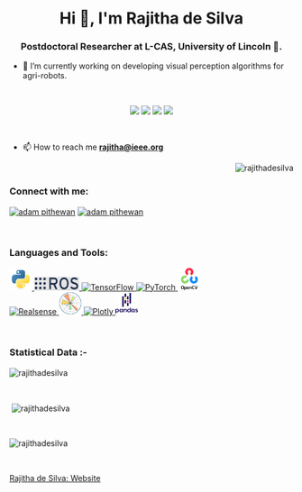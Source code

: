 <h1 align="center">Hi 👋, I'm Rajitha de Silva</h1>
<h3 align="center">Postdoctoral Researcher at L-CAS, University of Lincoln 🤖.</h3>

- 🌱 I’m currently working on developing visual perception algorithms for agri-robots.
<br>
<p align="center">
  <img src="https://github.com/rajithadesilva/rajithadesilva/blob/main/gif/rds1.gif" width="200"/>
  <img src="https://github.com/rajithadesilva/rajithadesilva/blob/main/gif/rds2.gif" width="200"/>
  <img src="https://github.com/rajithadesilva/rajithadesilva/blob/main/gif/rds3.gif" width="200"/>
  <img src="https://github.com/rajithadesilva/rajithadesilva/blob/main/gif/rds4.gif" width="200"/>
</p>
<br>

- 📫 How to reach me **rajitha@ieee.org**

<p><img align="right" src="https://github.com/Adam-pw/Adam-pw/blob/main/animation_500_kxa883sd.gif" alt="rajithadesilva" /></p>
<br>
<h3 align="left">Connect with me:</h3>
<p align="left">
  <a href="https://www.linkedin.com/in/rajithadesilva/" target="blank"><img align="center"
      src="https://raw.githubusercontent.com/rahuldkjain/github-profile-readme-generator/master/src/images/icons/Social/linked-in-alt.svg"
      alt="adam pithewan" height="30" width="40" /></a>
  <a href="https://scholar.google.com/citations?user=ymXP0CAAAAAJ&hl=en" target="blank"><img align="center"
      src="https://upload.wikimedia.org/wikipedia/commons/c/c7/Google_Scholar_logo.svg"
      alt="adam pithewan" height="30" width="40" /></a>
</p>

<br>

<h3 align="left">Languages and Tools:</h3>
<p align="left">  <a href="https://www.python.org" target="_blank" rel="noreferrer"> <img
      src="https://raw.githubusercontent.com/devicons/devicon/master/icons/python/python-original.svg" alt="python"
      width="40" height="40" /> </a> <a href="https://www.ros.org" target="_blank" rel="noreferrer"> <img
      src="https://raw.githubusercontent.com/rajithadesilva/rajithadesilva/refs/heads/main/logos/ros_icon.png" alt="ros"
      width="80" height="24" /> </a> <a href="https://www.tensorflow.org/" target="_blank" rel="noreferrer"> <img
      src="https://www.gstatic.com/devrel-devsite/prod/va55008f56463f12ba1a0c4ec3fdc81dac4d4d331f95ef7b209d2570e7d9e879b/tensorflow/images/lockup.svg" alt="TensorFlow"
      width="80" height="24" /> </a> <a href="https://pytorch.org/" target="_blank" rel="noreferrer"> <img
      src="https://upload.wikimedia.org/wikipedia/commons/thumb/0/04/PyTorch_logo_white.svg/512px-PyTorch_logo_white.svg.png?20200318225814" alt="PyTorch"
      width="70" height="20" /> </a> <a href="https://opencv.org/" target="_blank" rel="noreferrer"> <img
      src="https://raw.githubusercontent.com/devicons/devicon/refs/heads/master/icons/opencv/opencv-original-wordmark.svg" alt="OpenCV"
      width="40" height="40" /> </a>
      <br>
      <a href="https://www.intelrealsense.com/" target="_blank" rel="noreferrer"> <img
      src="https://avatars.githubusercontent.com/u/14095512?s=280&v=4" alt="Realsense"
      width="40" height="40" /> </a> <a href="https://matplotlib.org/" target="_blank" rel="noreferrer"> <img
      src="https://raw.githubusercontent.com/devicons/devicon/refs/heads/master/icons/matplotlib/matplotlib-original.svg" alt="Matplotlib"
      width="40" height="40" /> </a> <a href="https://plotly.com/" target="_blank" rel="noreferrer"> <img
      src="https://avatars.githubusercontent.com/u/5997976?v=4" alt="Plotly"
      width="40" height="40" /> </a> <a href="https://pandas.pydata.org/" target="_blank" rel="noreferrer"> <img
      src="https://raw.githubusercontent.com/devicons/devicon/refs/heads/master/icons/pandas/pandas-original-wordmark.svg" alt="Pandas"
      width="40" height="40" /> </a> </p>  
<br>

<h3>Statistical Data :-</h3>
<p><img align="center"
    src="https://github-readme-stats.vercel.app/api/top-langs?username=rajithadesilva&show_icons=true&locale=en&bg_color=0d1117&text_color=ffffff&layout=compact"
    alt="rajithadesilva" 
    bg_color=#808080/></p>

<br>

<p>&nbsp;<img align="center" src="https://github-readme-stats.vercel.app/api?username=rajithadesilva&show_icons=true&locale=en&bg_color=0d1117&text_color=ffffff&repo=convoychat"
    alt="rajithadesilva" /></p>

<br>
<p align="left"> <img src="https://komarev.com/ghpvc/?username=rajithadesilva&label=Profile%20views&color=0e75b6&style=flat"
    alt="rajithadesilva" /> </p>
<br>
    
[Rajitha de Silva: Website](https://rajithadesilva.github.io/)
